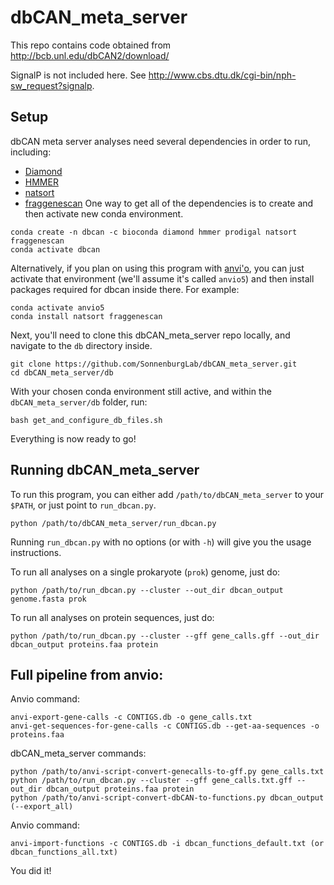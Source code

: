 # dbCAN_meta_server
This repo contains code obtained from http://bcb.unl.edu/dbCAN2/download/

SignalP is not included here. See http://www.cbs.dtu.dk/cgi-bin/nph-sw_request?signalp.
## Setup
dbCAN meta server analyses need several dependencies in order to run, including:
- [Diamond](https://github.com/bbuchfink/diamond)
- [HMMER](http://hmmer.org)
- [natsort](https://natsort.readthedocs.io)
- [fraggenescan](https://sourceforge.net/projects/fraggenescan/)
One way to get all of the dependencies is to create and then activate new conda environment.  
```
conda create -n dbcan -c bioconda diamond hmmer prodigal natsort fraggenescan 
conda activate dbcan
```

Alternatively, if you plan on using this program with [anvi'o](http://merenlab.org/software/anvio/), you can just activate that environment (we'll assume it's called `anvio5`) and then install packages required for dbcan inside there. For example:
```
conda activate anvio5
conda install natsort fraggenescan
```

Next, you'll need to clone this dbCAN_meta_server repo locally, and navigate to the `db` directory inside.
```
git clone https://github.com/SonnenburgLab/dbCAN_meta_server.git
cd dbCAN_meta_server/db
```

With your chosen conda environment still active, and within the `dbCAN_meta_server/db` folder, run:
```
bash get_and_configure_db_files.sh
```

Everything is now ready to go!

## Running dbCAN_meta_server
To run this program, you can either add `/path/to/dbCAN_meta_server` to your `$PATH`, or just point to `run_dbcan.py`.
```
python /path/to/dbCAN_meta_server/run_dbcan.py
```
Running `run_dbcan.py` with no options (or with `-h`) will give you the usage instructions.

To run all analyses on a single prokaryote (`prok`) genome, just do:
```
python /path/to/run_dbcan.py --cluster --out_dir dbcan_output genome.fasta prok
```

To run all analyses on protein sequences, just do:
```
python /path/to/run_dbcan.py --cluster --gff gene_calls.gff --out_dir dbcan_output proteins.faa protein
```

## Full pipeline from anvio:
Anvio command:
```
anvi-export-gene-calls -c CONTIGS.db -o gene_calls.txt
anvi-get-sequences-for-gene-calls -c CONTIGS.db --get-aa-sequences -o proteins.faa
```
dbCAN_meta_server commands:
```
python /path/to/anvi-script-convert-genecalls-to-gff.py gene_calls.txt
python /path/to/run_dbcan.py --cluster --gff gene_calls.txt.gff --out_dir dbcan_output proteins.faa protein
python /path/to/anvi-script-convert-dbCAN-to-functions.py dbcan_output (--export_all)
```
Anvio command:
```
anvi-import-functions -c CONTIGS.db -i dbcan_functions_default.txt (or dbcan_functions_all.txt)
```

You did it!
